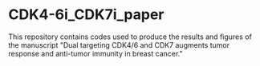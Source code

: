 # CDK4-6i_CDK7i_paper

This repository contains codes used to produce the results and figures of the manuscript "Dual targeting CDK4/6 and CDK7 augments tumor response and anti-tumor immunity in breast cancer."
